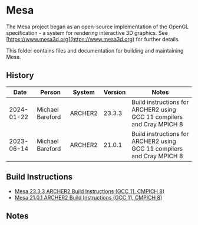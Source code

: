 Mesa
====

The Mesa project began as an open-source implementation of the OpenGL specification - a system for rendering interactive 3D graphics. 
See [https://www.mesa3d.org](https://www.mesa3d.org) for further details.

This folder contains files and documentation for building and maintaining Mesa.

History
-------

Date | Person | System | Version | Notes
---- | -------|--------|---------|------
2024-01-22 | Michael Bareford | ARCHER2 | 23.3.3 | Build instructions for ARCHER2 using GCC 11 compilers and Cray MPICH 8
2023-06-14 | Michael Bareford | ARCHER2 | 21.0.1 | Build instructions for ARCHER2 using GCC 11 compilers and Cray MPICH 8

Build Instructions
------------------

* [Mesa 23.3.3 ARCHER2 Build Instructions (GCC 11, CMPICH 8)](build_mesa_23.3.3_archer2_gcc11.md)
* [Mesa 21.0.1 ARCHER2 Build Instructions (GCC 11, CMPICH 8)](build_mesa_21.0.1_archer2_gcc11.md)

Notes
-----

